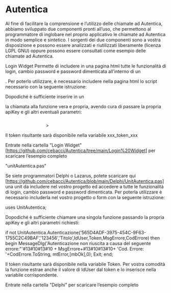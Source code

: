 # Autentica

Al fine di facilitare la comprensione e l’utilizzo delle chiamate ad Autentica, abbiamo sviluppato due componenti pronti all’uso, che permettono al programmatore di inglobare nel proprio applicativo le chiamate ad Autentica in modo semplice e sintetico. I sorgenti dei due componenti sono a vostra disposizione e possono essere analizzati e riutilizzati liberamente (licenza LGPL GNU) oppure possono essere consultati come esempio delle chiamate ad Autentica.

Login Widget
Permette di includere in una pagina html tutte le funzionalità di login, cambio password e password dimenticata all’interno di un <div>. Per poterlo utilizzare, è necessario includere nella pagina html lo script necessario con la seguente istruzione:
<script src="https://ws-a.geninfo.it/rest/api/loginWidget"></script>
Dopodiché è sufficiente inserire in un <div> la chiamata alla funzione vera e propria, avendo cura di passare la propria apiKey e gli altri eventuali parametri:
<div style="width: 250px; height: fit-content; margin: 25px auto 0 auto;">
  <autentica-login apikey="565D4ADF-3975-454C-9F63-1755C2C49BAF" <!--logoSrc=""-->></autentica-login>
  <p id="benvenuto" hidden="true">Benvenuto</p>
</div>

Il token risultante sarà disponibile nella variabile xxx_token_xxx

Entrate nella cartella "Login Widget"[https://github.com/cebacci/Autentica/tree/main/Login%20Widget] per scaricare l’esempio completo

"unitAutentica.pas"

Se siete programmatori Delphi o Lazarus, potete scaricare qui [https://github.com/cebacci/Autentica/blob/main/Delphi/UnitAutentica.pas] una unit da includere nel vostro progetto ed accedere a tutte le funzionalità di login, cambio password e password dimenticata. Per poterla utilizzare è necessario includerla nel vostro progetto o form con la seguente istruzione:

uses UnitAutentica;

Dopodiché è sufficiente chiamare una singola funzione passando la propria apiKey e gli altri parametri richiesti:

if not UnitAutentica.Autenticazione(‘565D4ADF-3975-454C-9F63-1755C2C49BAF’,'123456',’Titolo’,IdUser,Token,MsgErrore,CodErrore) then begin
  MessageDlg('Autenticazione non riuscita a causa del seguente errore:"'#13#10#13#10 +
               MsgErrore+#13#10#13#10+
               'Cod. Errore: '+CodErrore.ToString,
             mtError,[mbOk],0);
  Exit;
end;

Il token risultante sarà disponibile nella variabile Token. Per vostra comodità la funzione estrae anche il valore di IdUser dal token e lo inserisce nella variabile corrispondente.

Entrate nella cartella "Delphi" per scaricare l’esempio completo
